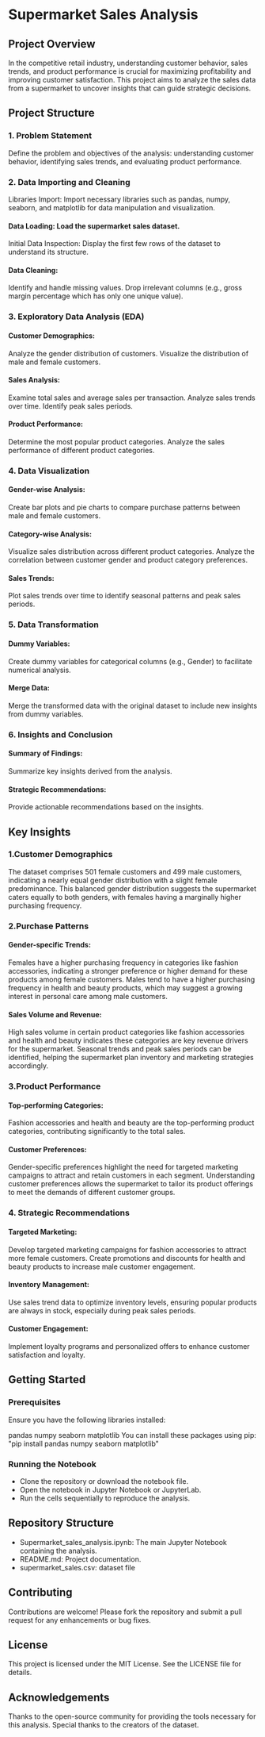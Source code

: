 # Supermarket Sales Analysis
## Project Overview
In the competitive retail industry, understanding customer behavior, sales trends, and product performance is crucial for maximizing profitability and improving customer satisfaction. This project aims to analyze the sales data from a supermarket to uncover insights that can guide strategic decisions.

## Project Structure
### 1. Problem Statement
Define the problem and objectives of the analysis: understanding customer behavior, identifying sales trends, and evaluating product performance.
### 2. Data Importing and Cleaning
Libraries Import: Import necessary libraries such as pandas, numpy, seaborn, and matplotlib for data manipulation and visualization.
#### Data Loading: Load the supermarket sales dataset.
Initial Data Inspection: Display the first few rows of the dataset to understand its structure.
#### Data Cleaning:
Identify and handle missing values.
Drop irrelevant columns (e.g., gross margin percentage which has only one unique value).
### 3. Exploratory Data Analysis (EDA)
#### Customer Demographics:
Analyze the gender distribution of customers.
Visualize the distribution of male and female customers.
#### Sales Analysis:
Examine total sales and average sales per transaction.
Analyze sales trends over time.
Identify peak sales periods.
#### Product Performance:
Determine the most popular product categories.
Analyze the sales performance of different product categories.
### 4. Data Visualization
#### Gender-wise Analysis:
Create bar plots and pie charts to compare purchase patterns between male and female customers.
#### Category-wise Analysis:
Visualize sales distribution across different product categories.
Analyze the correlation between customer gender and product category preferences.
#### Sales Trends:
Plot sales trends over time to identify seasonal patterns and peak sales periods.
### 5. Data Transformation
#### Dummy Variables:
Create dummy variables for categorical columns (e.g., Gender) to facilitate numerical analysis.
#### Merge Data:
Merge the transformed data with the original dataset to include new insights from dummy variables.
### 6. Insights and Conclusion
#### Summary of Findings:
Summarize key insights derived from the analysis.
#### Strategic Recommendations:
Provide actionable recommendations based on the insights.
## Key Insights
### 1.Customer Demographics
The dataset comprises 501 female customers and 499 male customers, indicating a nearly equal gender distribution with a slight female predominance.
This balanced gender distribution suggests the supermarket caters equally to both genders, with females having a marginally higher purchasing frequency.
### 2.Purchase Patterns
#### Gender-specific Trends:
Females have a higher purchasing frequency in categories like fashion accessories, indicating a stronger preference or higher demand for these products among female customers.
Males tend to have a higher purchasing frequency in health and beauty products, which may suggest a growing interest in personal care among male customers.
#### Sales Volume and Revenue:
High sales volume in certain product categories like fashion accessories and health and beauty indicates these categories are key revenue drivers for the supermarket.
Seasonal trends and peak sales periods can be identified, helping the supermarket plan inventory and marketing strategies accordingly.
### 3.Product Performance
#### Top-performing Categories:
Fashion accessories and health and beauty are the top-performing product categories, contributing significantly to the total sales.
#### Customer Preferences:
Gender-specific preferences highlight the need for targeted marketing campaigns to attract and retain customers in each segment.
Understanding customer preferences allows the supermarket to tailor its product offerings to meet the demands of different customer groups.
### 4. Strategic Recommendations
#### Targeted Marketing:
Develop targeted marketing campaigns for fashion accessories to attract more female customers.
Create promotions and discounts for health and beauty products to increase male customer engagement.
#### Inventory Management:
Use sales trend data to optimize inventory levels, ensuring popular products are always in stock, especially during peak sales periods.
#### Customer Engagement:
Implement loyalty programs and personalized offers to enhance customer satisfaction and loyalty.
## Getting Started
### Prerequisites
Ensure you have the following libraries installed:

pandas
numpy
seaborn
matplotlib
You can install these packages using pip:
"pip install pandas numpy seaborn matplotlib"
### Running the Notebook
* Clone the repository or download the notebook file.
* Open the notebook in Jupyter Notebook or JupyterLab.
* Run the cells sequentially to reproduce the analysis.
## Repository Structure
* Supermarket_sales_analysis.ipynb: The main Jupyter Notebook containing the analysis.
* README.md: Project documentation.
* supermarket_sales.csv: dataset file
## Contributing
Contributions are welcome! Please fork the repository and submit a pull request for any enhancements or bug fixes.

## License
This project is licensed under the MIT License. See the LICENSE file for details.

## Acknowledgements
Thanks to the open-source community for providing the tools necessary for this analysis.
Special thanks to the creators of the dataset.
